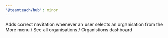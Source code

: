 ```yaml
---
'@teamteach/hub': minor
---
```


Adds correct navitation whenever an user selects an organisation from the More menu / See all organisations / Organistions dashboard
